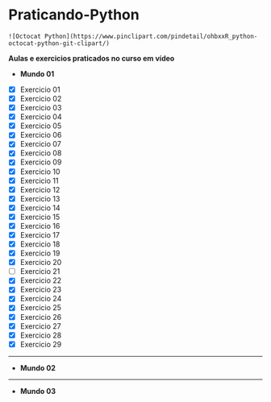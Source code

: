 # Praticando-Python
    ![Octocat Python](https://www.pinclipart.com/pindetail/ohbxxR_python-octocat-python-git-clipart/)
 **Aulas e exercicios praticados no curso em vídeo**
 * **Mundo 01**
  - [x] Exercicio 01
  - [x] Exercicio 02
  - [x] Exercicio 03
  - [x] Exercicio 04
  - [x] Exercicio 05
  - [x] Exercicio 06
  - [x] Exercicio 07
  - [x] Exercicio 08
  - [x] Exercicio 09
  - [x] Exercicio 10
  - [x] Exercicio 11
  - [x] Exercicio 12
  - [x] Exercicio 13
  - [x] Exercicio 14
  - [x] Exercicio 15
  - [x] Exercicio 16
  - [x] Exercicio 17
  - [x] Exercicio 18
  - [x] Exercicio 19
  - [x] Exercicio 20
  - [ ] Exercicio 21
  - [x] Exercicio 22
  - [x] Exercicio 23
  - [x] Exercicio 24
  - [x] Exercicio 25
  - [x] Exercicio 26
  - [x] Exercicio 27
  - [x] Exercicio 28
  - [x] Exercicio 29
  
 ---
  
 * **Mundo 02**
 
 ---
 
 * **Mundo 03**
